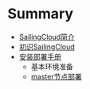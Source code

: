 # Summary

* [SailingCloud简介](README.md)
* [初识SailingCloud](chapter1.md)
* [安装部署手册](content/an_zhuang_bu_shu_shou_ce.md)
   * 基本环境准备
   * [master节点部署](content/安装部署手册/masterjie_dian_bu_shu.md)

